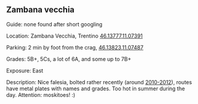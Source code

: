 ## Zambana vecchia

Guide: none found after short googling

Location: Zambana Vecchia, Trentino [46.13777,11.07391](http://www.openstreetmap.org/?mlat=46.137765&mlon=11.073911#map=18/46.13777/11.07391)

Parking: 2 min by foot from the crag, [46.13823,11.07487](http://www.openstreetmap.org/?mlat=46.13823&mlon=11.07487#map=18/46.13823/11.07487)

Grades: 5B+, 5Cs, a lot of 6A, and some up to 7B+

Exposure: East

Description: Nice falesia, bolted rather recently (around [2010-2012](http://www.forum.planetmountain.com/phpBB2/viewtopic.php?t=47361)), routes have metal plates with names and grades. Too hot in summer during the day. Attention: moskitoes! :)
